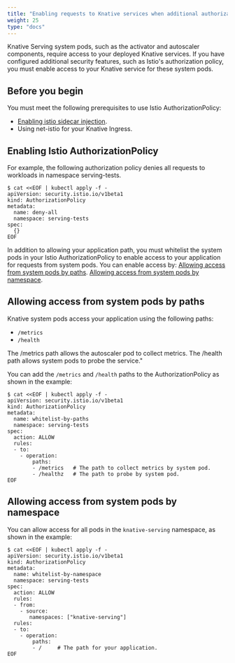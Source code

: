 ```yaml
---
title: "Enabling requests to Knative services when additional authorization policies are enabled"
weight: 25
type: "docs"
---
```


Knative Serving system pods, such as the activator and autoscaler components, require access to your deployed Knative services.
If you have configured additional security features, such as Istio's authorization policy, you must enable access to your Knative service for these system pods.

## Before you begin

You must meet the following prerequisites to use Istio AuthorizationPolicy:

- [Enabling istio sidecar injection](https://istio.io/latest/docs/setup/additional-setup/sidecar-injection/).
- Using net-istio for your Knative Ingress.

## Enabling Istio AuthorizationPolicy

For example, the following authorization policy denies all requests to workloads in namespace serving-tests.

```
$ cat <<EOF | kubectl apply -f -
apiVersion: security.istio.io/v1beta1
kind: AuthorizationPolicy
metadata:
  name: deny-all
  namespace: serving-tests
spec:
  {}
EOF
```

In addition to allowing your application path, you must whitelist the system pods in your Istio AuthorizationPolicy
to enable access to your application for requests from system pods.
You can enable access by:
[Allowing access from system pods by paths](#allow-access-from-system-pods-by-paths).
[Allowing access from system pods by namespace](#allow-access-from-system-pods-by-namespace).

## Allowing access from system pods by paths

Knative system pods access your application using the following paths:

- `/metrics`
- `/health`

The /metrics path allows the autoscaler pod to collect metrics.
The /health path allows system pods to probe the service."

You can add the `/metrics` and `/health` paths to the AuthorizationPolicy as shown in the example:

```
$ cat <<EOF | kubectl apply -f -
apiVersion: security.istio.io/v1beta1
kind: AuthorizationPolicy
metadata:
  name: whitelist-by-paths
  namespace: serving-tests
spec:
  action: ALLOW
  rules:
  - to:
    - operation:
        paths:
        - /metrics   # The path to collect metrics by system pod.
        - /healthz   # The path to probe by system pod.
EOF
```

## Allowing access from system pods by namespace

You can allow access for all pods in the `knative-serving` namespace, as shown in the example:

```
$ cat <<EOF | kubectl apply -f -
apiVersion: security.istio.io/v1beta1
kind: AuthorizationPolicy
metadata:
  name: whitelist-by-namespace
  namespace: serving-tests
spec:
  action: ALLOW
  rules:
  - from:
    - source:
       namespaces: ["knative-serving"]
  rules:
  - to:
    - operation:
        paths:
        - /     # The path for your application.
EOF
```
